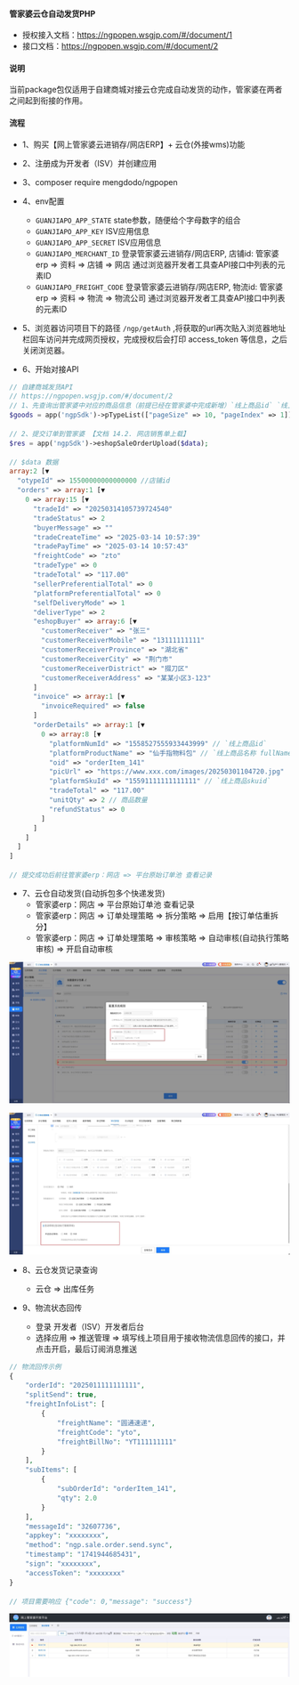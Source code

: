 #### 管家婆云仓自动发货PHP
- 授权接入文档：https://ngpopen.wsgjp.com/#/document/1
- 接口文档：https://ngpopen.wsgjp.com/#/document/2

#### 说明
当前package包仅适用于自建商城对接云仓完成自动发货的动作，管家婆在两者之间起到衔接的作用。

#### 流程
- 1、购买【网上管家婆云进销存/网店ERP】+ 云仓(外接wms)功能
- 2、注册成为开发者（ISV）并创建应用
- 3、composer require mengdodo/ngpopen
- 4、env配置
  - `GUANJIAPO_APP_STATE` state参数，随便给个字母数字的组合
  - `GUANJIAPO_APP_KEY` ISV应用信息
  - `GUANJIAPO_APP_SECRET` ISV应用信息
  - `GUANJIAPO_MERCHANT_ID` 登录管家婆云进销存/网店ERP, 店铺id: 管家婆erp => 资料 => 店铺 => 网店 通过浏览器开发者工具查API接口中列表的元素ID
  - `GUANJIAPO_FREIGHT_CODE` 登录管家婆云进销存/网店ERP, 物流id: 管家婆erp => 资料 => 物流 => 物流公司 通过浏览器开发者工具查API接口中列表的元素ID
   
- 5、浏览器访问项目下的路径 `/ngp/getAuth` ,将获取的url再次贴入浏览器地址栏回车访问并完成网页授权，完成授权后会打印 access_token 等信息，之后关闭浏览器。
- 6、开始对接API
```php
// 自建商城发货API
// https://ngpopen.wsgjp.com/#/document/2
// 1、先查询出管家婆中对应的商品信息（前提已经在管家婆中完成新增）`线上商品id` `线上商品名称 fullName` `线上商品skuid`
$goods = app('ngpSdk')->pTypeList(["pageSize" => 10, "pageIndex" => 1]);

// 2、提交订单到管家婆 【文档 14.2. 网店销售单上载】
$res = app('ngpSdk')->eshopSaleOrderUpload($data);

// $data 数据
array:2 [▼ 
  "otypeId" => 15500000000000000 //店铺id
  "orders" => array:1 [▼
    0 => array:15 [▼
      "tradeId" => "20250314105739724540"
      "tradeStatus" => 2
      "buyerMessage" => ""
      "tradeCreateTime" => "2025-03-14 10:57:39"
      "tradePayTime" => "2025-03-14 10:57:43"
      "freightCode" => "zto"
      "tradeType" => 0
      "tradeTotal" => "117.00"
      "sellerPreferentialTotal" => 0
      "platformPreferentialTotal" => 0
      "selfDeliveryMode" => 1
      "deliverType" => 2
      "eshopBuyer" => array:6 [▼
        "customerReceiver" => "张三"
        "customerReceiverMobile" => "13111111111"
        "customerReceiverProvince" => "湖北省"
        "customerReceiverCity" => "荆门市"
        "customerReceiverDistrict" => "掇刀区"
        "customerReceiverAddress" => "某某小区3-123"
      ]
      "invoice" => array:1 [▼
        "invoiceRequired" => false
      ]
      "orderDetails" => array:1 [▼
        0 => array:8 [▼
          "platformNumId" => "1558527555933443999" // `线上商品id`
          "platformProductName" => "仙手指物料包" // `线上商品名称 fullName`
          "oid" => "orderItem_141"
          "picUrl" => "https://www.xxx.com/images/20250301104720.jpg"
          "platformSkuId" => "15591111111111111" // `线上商品skuid`
          "tradeTotal" => "117.00"
          "unitQty" => 2 // 商品数量
          "refundStatus" => 0
        ]
      ]
    ]
  ]
]

// 提交成功后前往管家婆erp：网店 => 平台原始订单池 查看记录
```
- 7、云仓自动发货(自动拆包多个快递发货)
  - 管家婆erp：网店 => 平台原始订单池 查看记录
  - 管家婆erp：网店 => 订单处理策略 => 拆分策略 => 启用【按订单估重拆分】
  - 管家婆erp：网店 => 订单处理策略 => 审核策略 => 自动审核(自动执行策略审核) => 开启自动审核

![Alt](./pic/chaifen.jpg)

![Alt](./pic/fahuo.jpg)

- 8、云仓发货记录查询
  - 云仓 => 出库任务

- 9、物流状态回传
  - 登录 开发者（ISV）开发者后台
  - 选择应用 => 推送管理 => 填写线上项目用于接收物流信息回传的接口，并点击开启，最后订阅消息推送
```php
// 物流回传示例
{
	"orderId": "2025011111111111",
	"splitSend": true,
	"freightInfoList": [
		{
			"freightName": "圆通速递",
			"freightCode": "yto",
			"freightBillNo": "YT111111111"
		}
	],
	"subItems": [
		{
			"subOrderId": "orderItem_141",
			"qty": 2.0
		}
	],
	"messageId": "32607736",
	"appkey": "xxxxxxxx",
	"method": "ngp.sale.order.send.sync",
	"timestamp": "1741944685431",
	"sign": "xxxxxxxx",
	"accessToken": "xxxxxxxx"
}

// 项目需要响应 {"code": 0,"message": "success"}
```
![Alt](./pic/wuliu.jpg)

